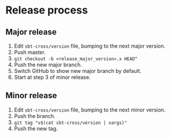 # Release process

## Major release

1. Edit `sbt-cross/version` file, bumping to the next major version.
2. Push master.
3. `git checkout -b <release_major_version>.x HEAD^`
4. Push the new major branch.
5. Switch GitHub to show new major branch by default.
6. Start at step 3 of minor release.

## Minor release

1. Edit `sbt-cross/version` file,  bumping to the next minor version.
2. Push the branch.
3. `git tag "v$(cat sbt-cross/version | xargs)"`
4. Push the new tag.
